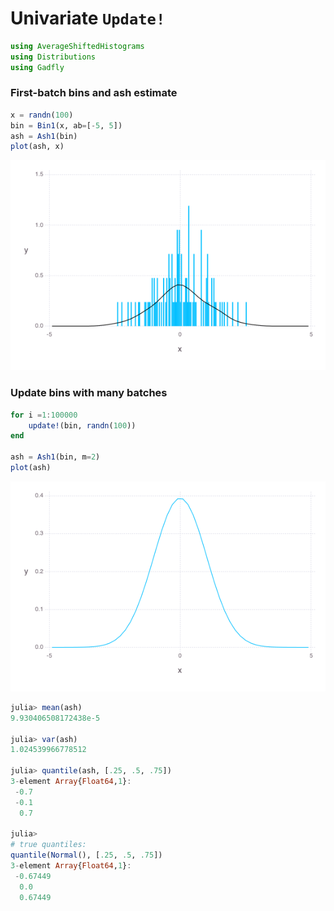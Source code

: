 
# Univariate `Update!`

````julia
using AverageShiftedHistograms
using Distributions
using Gadfly
````





### First-batch bins and ash estimate
````julia
x = randn(100)
bin = Bin1(x, ab=[-5, 5])
ash = Ash1(bin)
plot(ash, x)
````


![](figures/update_2_1.png)



### Update bins with many batches
````julia
for i =1:100000
	update!(bin, randn(100))
end

ash = Ash1(bin, m=2)
plot(ash)
````


![](figures/update_3_1.png)



````julia
julia> mean(ash)
9.930406508172438e-5

julia> var(ash)
1.024539966778512

julia> quantile(ash, [.25, .5, .75])
3-element Array{Float64,1}:
 -0.7
 -0.1
  0.7

julia> 
# true quantiles:
quantile(Normal(), [.25, .5, .75])
3-element Array{Float64,1}:
 -0.67449
  0.0    
  0.67449

````




